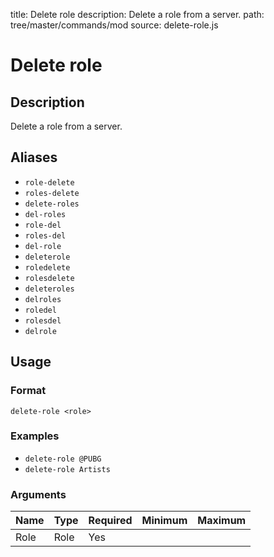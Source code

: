 title: Delete role
description: Delete a role from a server.
path: tree/master/commands/mod
source: delete-role.js

# Delete role

## Description

Delete a role from a server.

## Aliases

* `role-delete`
* `roles-delete`
* `delete-roles`
* `del-roles`
* `role-del`
* `roles-del`
* `del-role`
* `deleterole`
* `roledelete`
* `rolesdelete`
* `deleteroles`
* `delroles`
* `roledel`
* `rolesdel`
* `delrole`

## Usage

### Format

`delete-role <role>`

### Examples

* `delete-role @PUBG`
* `delete-role Artists`

### Arguments

| Name | Type | Required | Minimum | Maximum |
|------|------|----------|---------|---------|
| Role | Role | Yes      |         |         |
